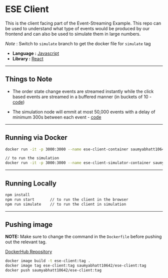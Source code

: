 # ESE Client

This is the client facing part of the Event-Streaming Example. This repo can be used to understand what type of events would be produced by our frontend and can also be used to simulate them in large numbers.

_Note_ : Switch to `simulate` branch to get the docker file for `simulate` tag

- **Language :** [Javascript](https://developer.mozilla.org/en-US/docs/Web/javascript)
- **Library :** [React](https://react.dev/reference/react)

---

## Things to Note

- The order state change events are streamed instantly while the click based events are streamed in a buffered manner (in buckets of 10 - [code](./src/usecases/utilities/PushEventsToBroker.mjs))

- The simulation node will emmit at most 50,000 events with a delay of minimum 300s between each event - [code](./src/usecases/simulation/SimulateTraffic.mjs)

---

## Running via Docker

```bash
docker run -it -p 3000:3000 --name ese-client-container saumyabhatt10642/ese-client

// to run the simulation
docker run -it -p 3000:3000 --name ese-client-simulator-container saumyabhatt10642/ese-client:simulate
```

---

## Running Locally

```bash
npm install
npm run start       // to run the client in the browser
npm run simulate    // to run the client in simulation
```

---

## Pushing image

**NOTE:** Make sure to change the command in the `Dockerfile` before pushing out the relevant tag.

[DockerHub Repository](https://hub.docker.com/repository/docker/saumyabhatt10642/ese-client/general)

```bash
docker image build -t ese-client:tag .
docker image tag ese-client:tag saumyabhatt10642/ese-client:tag
docker push saumyabhatt10642/ese-client:tag
```
